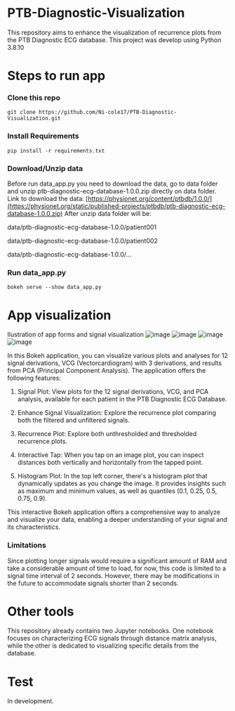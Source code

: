 # PTB-Diagnostic-Visualization
This repository aims to enhance the visualization of recurrence plots from the PTB Diagnostic ECG database. This project was develop using Python 3.8.10

# Steps to run app
### Clone this repo

    git clone https://github.com/Ni-cole17/PTB-Diagnostic-Visualization.git

### Install Requirements

    pip install -r requirements.txt

### Download/Unzip data

Before run data_app.py you need to download the data, go to data folder and unzip ptb-diagnostic-ecg-database-1.0.0.zip directly on data folder.
Link to download the data: [https://physionet.org/content/ptbdb/1.0.0/](https://physionet.org/static/published-projects/ptbdb/ptb-diagnostic-ecg-database-1.0.0.zip)
After unzip data folder will be:

data/ptb-diagnostic-ecg-database-1.0.0/patient001

data/ptb-diagnostic-ecg-database-1.0.0/patient002

data/ptb-diagnostic-ecg-database-1.0.0/...

### Run data_app.py

    bokeh serve --show data_app.py

# App visualization
Ilustration of app forms and signal visualization
![image](https://github.com/Ni-cole17/PTB-Diagnostic-Visualization/assets/65842535/1a3b7b4c-4178-4900-b48a-8277ae12d5b5)
![image](https://github.com/Ni-cole17/PTB-Diagnostic-Visualization/assets/65842535/d7f07f4a-af48-4af0-ad66-3860153b54e8)
![image](https://github.com/Ni-cole17/PTB-Diagnostic-Visualization/assets/65842535/0441d407-e1c0-4ad3-b8dc-ec685172409d)
![image](https://github.com/Ni-cole17/PTB-Diagnostic-Visualization/assets/65842535/9bd59a9d-e490-4b4d-86ec-9ef76bbfa6fb)



In this Bokeh application, you can visualize various plots and analyses for 12 signal derivations, VCG (Vectorcardiogram) with 3 derivations, and results from PCA (Principal Component Analysis). The application offers the following features:

1. Signal Plot: View plots for the 12 signal derivations, VCG, and PCA analysis, available for each patient in the PTB Diagnostic ECG Database.

2. Enhance Signal Visualization: Explore the recurrence plot comparing both the filtered and unfiltered signals.
    
3. Recurrence Plot: Explore both unthresholded and thresholded recurrence plots.
    
4. Interactive Tap: When you tap on an image plot, you can inspect distances both vertically and horizontally from the tapped point.
    
5. Histogram Plot: In the top left corner, there's a histogram plot that dynamically updates as you change the image. It provides insights such as maximum and minimum values, as well as quantiles (0.1, 0.25, 0.5, 0.75, 0.9).

This interactive Bokeh application offers a comprehensive way to analyze and visualize your data, enabling a deeper understanding of your signal and its characteristics.

### Limitations
Since plotting longer signals would require a significant amount of RAM and take a considerable amount of time to load, for now, this code is limited to a signal time interval of 2 seconds. However, there may be modifications in the future to accommodate signals shorter than 2 seconds.

# Other tools
This repository already contains two Jupyter notebooks. One notebook focuses on characterizing ECG signals through distance matrix analysis, while the other is dedicated to visualizing specific details from the database.

# Test
In development.
